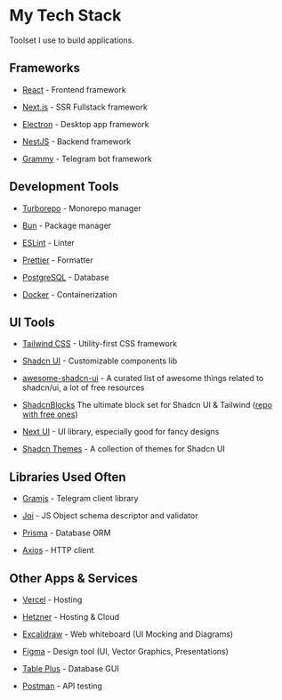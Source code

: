 # My Tech Stack

Toolset I use to build applications.

## Frameworks

- [React](https://reactjs.org/) - Frontend framework

- [Next.js](https://nextjs.org/) - SSR Fullstack framework

- [Electron](https://www.electronjs.org/) - Desktop app framework

- [NestJS](https://nestjs.com/) - Backend framework

- [Grammy](https://grammy.dev/) - Telegram bot framework

## Development Tools

- [Turborepo](https://turbo.build/) - Monorepo manager

- [Bun](https://bun.sh/) - Package manager

- [ESLint](https://eslint.org/) - Linter

- [Prettier](https://prettier.io/) - Formatter

- [PostgreSQL](https://www.postgresql.org/) - Database

- [Docker](https://www.docker.com/) - Containerization

## UI Tools

- [Tailwind CSS](https://tailwindcss.com/) - Utility-first CSS framework

- [Shadcn UI](https://ui.shadcn.com/) - Customizable components lib

- [awesome-shadcn-ui](https://github.com/birobirobiro/awesome-shadcn-ui) - A curated list of awesome things related to shadcn/ui, a lot of free resources

- [ShadcnBlocks](https://shadcnblocks.com) The ultimate block set for Shadcn UI & Tailwind ([repo with free ones](https://github.com/maxktz/shadcnblocks-free))

- [Next UI](https://nextui.org) - UI library, especially good for fancy designs

- [Shadcn Themes](https://ui.jln.dev) - A collection of themes for Shadcn UI

## Libraries Used Often

- [Gramjs](https://github.com/gram-js/gramjs) - Telegram client library

- [Joi](https://github.com/hapijs/joi) - JS Object schema descriptor and validator

- [Prisma](https://github.com/prisma/prisma) - Database ORM

- [Axios](https://github.com/axios/axios) - HTTP client

## Other Apps & Services

- [Vercel](https://vercel.com/) - Hosting

- [Hetzner](https://www.hetzner.com/) - Hosting & Cloud

- [Excalidraw](https://excalidraw.com/) - Web whiteboard (UI Mocking and Diagrams)

- [Figma](https://www.figma.com/) - Design tool (UI, Vector Graphics, Presentations)

- [Table Plus](https://tableplus.com/) - Database GUI

- [Postman](https://www.postman.com/) - API testing
